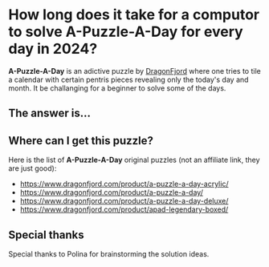 # How long does it take for a computor to solve A-Puzzle-A-Day for every day in 2024?

**A-Puzzle-A-Day** is an adictive puzzle by [DragonFjord](https://www.dragonfjord.com/) where one tries to tile a calendar with certain pentris pieces revealing only the today's day and month. 
It be challanging for a beginner to solve some of the days.

## The answer is...

## Where can I get this puzzle?
Here is the list of **A-Puzzle-A-Day** original puzzles (not an affiliate link, they are just good):
 - https://www.dragonfjord.com/product/a-puzzle-a-day-acrylic/
 - https://www.dragonfjord.com/product/a-puzzle-a-day/
 - https://www.dragonfjord.com/product/a-puzzle-a-day-deluxe/
 - https://www.dragonfjord.com/product/apad-legendary-boxed/

## Special thanks
Special thanks to Polina for brainstorming the solution ideas. 
   

